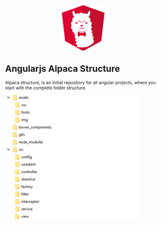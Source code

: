 <p align="center">
  <img width="150px" src="https://github.com/jeancatarina/angularjs-alpaca-structure/blob/master/gifs/alpacalogo.png" /></br>
</p>

# Angularjs Alpaca Structure
Alpaca structure, is an initial repository for all angular projects, where you start with the complete folder structure.

<div>
  
  <img src="https://github.com/jeancatarina/angularjs-alpaca-structure/blob/master/gifs/arvore.png" />
</div>
